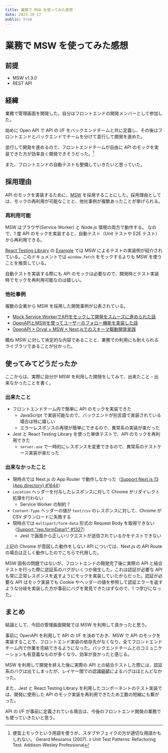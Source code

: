 ```yaml
---
title: 業務で MSW を使ってみた感想
date: 2023-10-17
public: true
---
```


# 業務で MSW を使ってみた感想

## 前提

- MSW v1.3.0
- REST API

## 経緯

業務で管理画面を開発した。自分はフロントエンドの開発メンバーとして参加した。

始めに Open API で API の I/F をバックエンドチームと共に定義し、その後はフロントエンドとバックエンドでチームを分けて並行して開発を進めた。

並行して開発を進めるので、フロントエンドチームが自由に API のモックを実装できた方が効率良く開発できそうだった。[^1]

また、フロントエンドの自動テストも整備していきたいと思っていた。

## 採用理由

API のモックを実装するために、[MSW](https://mswjs.io/) を採用することにした。採用理由としては、モックの再利用が可能なことと、他社事例が複数あったことが挙げられる。

### 再利用可能

MSW はブラウザ(Service Worker) と Node.js 環境の両方で動作する。
なので、1 度 API のモックを実装すると、自動テスト（Unit テストや E2E テスト）から再利用できる。

[React Testing Library](https://testing-library.com/docs/react-testing-library/intro/) の
[Example](https://testing-library.com/docs/react-testing-library/example-intro/#full-example) では MSW によるテストの実装例が紹介されている。このドキュメントでは `window.fetch` をモックするよりも MSW を使うことを推奨している。

自動テストを実装する際にも API のモックは必要なので、開発時とテスト実装時でモックを再利用可能なのは嬉しい。

### 他社事例

複数の企業から MSW を採用した開発事例が公表されている。

- [Mock Service WorkerでAPIをモックして開発をスムーズに進められた話](https://tech.classi.jp/entry/2022/03/30/120000)
- [OpenAPIとMSWを使ってユーザーのフォロー機能を実装した話](https://engineer.crowdworks.jp/entry/2023/02/28/120000)
- [OpenAPI × Orval × MSW × Next.jsでのスキーマ駆動開発実践](https://techtekt.persol-career.co.jp/entry/tech/221215_01)

概ね MSW に対して肯定的な内容であることと、業務での利用にも耐えられるライブラリであることが分かった。

## 使ってみてどうだったか

ここからは、実際に自分が MSW を利用した開発をしてみて、出来たこと・出来なかったことを書く。

### 出来たこと

- フロントエンドチーム内で簡単に API のモックを実装できた
  - JavaScript で実装可能なので、バックエンドが別言語で実装されている場合は特に嬉しい
  - エラーレスポンスの再現が簡単にできるので、異常系の実装が楽だった
- Jest と React Testing Library を使った単体テストで、API のモックを再利用できた
  - `server.use` で一時的にレスポンスを変更できるので、異常系のテストケース実装が楽だった

### 出来なかったこと

- 現時点では Next.js の App Router で動作しなかった（[Support Next.js 13 (App directory) #1644](https://github.com/mswjs/msw/issues/1644)）
- `Location` ヘッダーを付与したレスポンスに対して Chrome がリダイレクト処理を行わない
  - Service Worker の制約？
- `Content-Type` ヘッダーの値が `text/csv` のレスポンスに対して、Chrome が CSV ダウンロードに失敗する
- 現時点では `multipart/form-data` 形式の Request Body を取得できない（[Support "req.formData()" #1327](https://github.com/mswjs/msw/issues/1327)）
  - Jest で画面から正しいリクエストが送信されているかをテストできない

上記の Chrome が意図した動作をしない API については、Next.js の API Route の場合は正しく動作したのでこちらで代用した。

MSW 固有の問題ではないが、フロントエンドの開発完了後に実際の API と結合テストを行った際に認証系のバグがいくつか発生した。これは認証が必要な API も常に正常レスポンスを返すようにモックを実装していたからだった。認証が必要な API はモック実装でも Cookie やヘッダーの値を参照して認証エラーを返すような分岐を実装した方が事前にバグを発見できたはずなので、1 つ学びになった。

## まとめ

結論として、今回の管理画面開発では MSW を利用して良かったと思う。

事前に OpenAPI を利用して API の I/F を決めておき、MSW で API のモックを実装することで、フロントエンド実装の依存先がなくなり、全てフロントエンドチーム内で作業を完結できるようになった。バックエンドチームとのコミュニケーションも有意義なものが多くなり、効率が良かったと感じる。

MSW を利用して開発を終えた後に実際の API との結合テストした際には、認証系のバグは出てしまったが、レイヤー間での認識齟齬によるバグはほとんどなかった。

また、Jest と React Testing Library を利用したコンポーネントのテスト実装では、開発に使用した API のモック実装を再利用できたため工数の短縮にも繋がった。

API の I/F が事前に定義されている場合は、今後のフロントエンド開発の業務でも使っていきたいと思う。

[^1]: 便宜上モックという用語を使うが、スタブやフェイクの方が適切な用語かもしれない。 Gerard Meszaros (2007). x Unit Test Patterns: Refactoring Test. Addison-Wesley Professional
